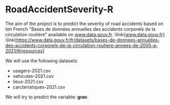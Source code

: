 # RoadAccidentSeverity-R

The aim of the project is to predict the severity of road accidents based on teh French "Bases de données annuelles des accidents corporels de la circulation routière" available on www.data.gouv.fr.
\link{www.data.gouv.fr}
\link{https://www.data.gouv.fr/fr/datasets/bases-de-donnees-annuelles-des-accidents-corporels-de-la-circulation-routiere-annees-de-2005-a-2021/#/resources]

We will use the following datasets:
* usagers-2021.csv
* vehicules-2021.csv
* lieux-2021.csv
* carcteristiques-2021.csv

We will try to predict the variable: **grav**.
